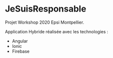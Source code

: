 # JeSuisResponsable
Projet Workshop 2020 Epsi Montpellier.

Application Hybride réalisée avec les technologies :
- Angular
- Ionic
- Firebase

